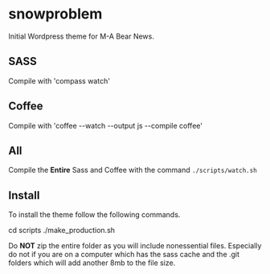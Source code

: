 
# snowproblem

Initial Wordpress theme for M-A Bear News.

## SASS
Compile with 'compass watch'

## Coffee
Compile with 'coffee --watch --output js --compile coffee'

## All
Compile the __Entire__ Sass and Coffee with the command `./scripts/watch.sh`

## Install
To install the theme follow the following commands.

cd scripts
./make_production.sh

Do __NOT__ zip the entire folder as you will include nonessential files. Especially do not if you are on a computer which has the sass cache and the .git folders which will add another 8mb to the file size.

